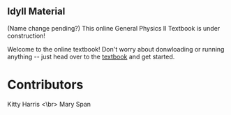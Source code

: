 ## Idyll Material

(Name change pending?)
This online General Physics II Textbook is under construction!

Welcome to the online textbook! Don't worry about donwloading or running anything -- just head over to the [textbook](http://this-link-is-very-sorry-for-being.fake/) and get started.

# Contributors

Kitty Harris <\br>
Mary Span
